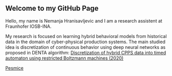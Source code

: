 ## Welcome to my GitHub Page
Hello, my name is Nemanja Hranisavljevic and I am a research assistent at Fraunhofer IOSB-INA. 

My research is focused on learning hybrid behavioral models from historical data in the domain of cyber-physical production systems. The main studied idea is discretization of continuous behavior using deep neural networks as proposed in DENTA algorithm: 
[Discretization of hybrid CPPS data into timed automaton using restricted Boltzmann machines (2020)](http://www.sciencedirect.com/science/article/pii/S0952197620301986)

[Pesmice](https://nemanjahrane.github.io/decije)



